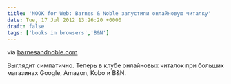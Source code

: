 ```yaml
---
title: 'NOOK for Web: Barnes & Noble запустили онлайновую читалку'
date: Tue, 17 Jul 2012 13:26:20 +0000
draft: false
tags: ['books in browsers','B&N']
---
```



via [barnesandnoble.com](http://www.barnesandnoble.com/u/nook-for-web/379003594)

Выглядит симпатично. Теперь в клубе онлайновых читалок при больших магазинах Google, Amazon, Kobo и B&N.